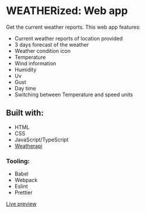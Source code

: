 # WEATHERized: Web app
Get the current weather reports.
This web app features:

- Current weather reports of location provided
- 3 days forecast of the weather
- Weather condition icon
- Temperature
- Wind information
- Humidity
- Uv
- Gust
- Day time
- Switching between Temperature and speed units

## Built with:
- HTML
- CSS
- JavaScript/TypeScript
- [Weatherapi](https://weatherapi.com)

### Tooling:
- Babel
- Webpack
- Eslint
- Prettier

[Live preview](https://xirlorm.github.io/weatherized/)
